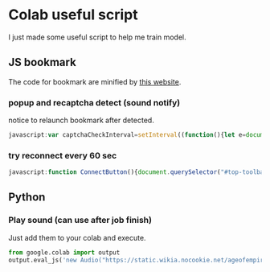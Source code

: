 # Colab useful script

I just made some useful script to help me train model.

## JS bookmark

The code for bookmark are minified by [this website](https://www.digitalocean.com/community/tools/minify).

### popup and recaptcha detect (sound notify)

notice to relaunch bookmark after detected.

```js
javascript:var captchaCheckInterval=setInterval((function(){let e=document.querySelector("body > colab-recaptcha-dialog");if(e){let t=window.getComputedStyle(e);"none"!==t.display&&"hidden"!==t.visibility&&(notify("under%20attack"),notify("converted"),clearInterval(captchaCheckInterval))}let t=document.querySelector("body > mwc-dialog");if(t){let e=window.getComputedStyle(t);"none"!==e.display&&"hidden"!==e.visibility&&(notify("You%20have%20been%20defeated"),clearInterval(popupCheckInterval))}}),1e3);function notify(e){var t=document.createElement("audio");t.src="https://github.com/micr0dust/colab-useful-script/raw/main/sound/"+e+".mp3?raw=true",t.autoplay=!0,t.loop=!1,document.body.appendChild(t)}
```

### try reconnect every 60 sec

```js
javascript:function ConnectButton(){document.querySelector("#top-toolbar > colab-connect-button").shadowRoot.querySelector("#connect").click()}setInterval(ConnectButton,6e4);
```

## Python

### Play sound (can use after job finish)

Just add them to your colab and execute.

```python
from google.colab import output
output.eval_js('new Audio("https://static.wikia.nocookie.net/ageofempires/images/2/2b/Victory_aoe3de.ogg").play()')
```
